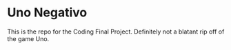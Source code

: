 # Uno Negativo
This is the repo for the Coding Final Project. Definitely not a blatant rip off of the game Uno.
